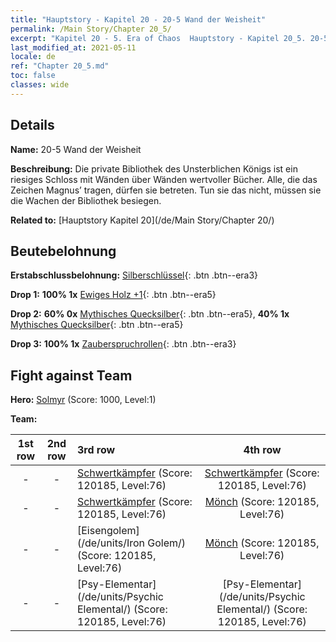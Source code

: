 ```yaml
---
title: "Hauptstory - Kapitel 20 - 20-5 Wand der Weisheit"
permalink: /Main Story/Chapter 20_5/
excerpt: "Kapitel 20 - 5. Era of Chaos  Hauptstory - Kapitel 20_5. 20-5 Wand der Weisheit"
last_modified_at: 2021-05-11
locale: de
ref: "Chapter 20_5.md"
toc: false
classes: wide
---
```


## Details

 **Name:** 20-5 Wand der Weisheit

 **Beschreibung:** Die private Bibliothek des Unsterblichen Königs ist ein riesiges Schloss mit Wänden über Wänden wertvoller Bücher. Alle, die das Zeichen Magnus’ tragen, dürfen sie betreten. Tun sie das nicht, müssen sie die Wachen der Bibliothek besiegen.

 **Related to:** [Hauptstory Kapitel 20](/de/Main Story/Chapter 20/)

## Beutebelohnung

 **Erstabschlussbelohnung:** [Silberschlüssel](/ItemsDE/con_693/){: .btn .btn--era3}

 **Drop 1:** **100% 1x** [Ewiges Holz +1](/ItemsDE/mat_69/){: .btn .btn--era5}

 **Drop 2:** **60% 0x** [Mythisches Quecksilber](/ItemsDE/mat_63/){: .btn .btn--era5}, **40% 1x** [Mythisches Quecksilber](/ItemsDE/mat_63/){: .btn .btn--era5}

 **Drop 3:** **100% 1x** [Zauberspruchrollen](/ItemsDE/con_694/){: .btn .btn--era3}


## Fight against Team
 **Hero:** [Solmyr](/de/heroes/Solmyr/) (Score: 1000, Level:1)

 **Team:**


  | 1st row | 2nd row | 3rd row | 4th row |
  |:----:|:----:|:----|:----:|
  | - | - | [Schwertkämpfer](/de/units/Swordsman/) (Score: 120185, Level:76)  | [Schwertkämpfer](/de/units/Swordsman/) (Score: 120185, Level:76)  |
  | - | - | [Schwertkämpfer](/de/units/Swordsman/) (Score: 120185, Level:76)  | [Mönch](/de/units/Monk/) (Score: 120185, Level:76)  |
  | - | - | [Eisengolem](/de/units/Iron Golem/) (Score: 120185, Level:76)  | [Mönch](/de/units/Monk/) (Score: 120185, Level:76)  |
  | - | - | [Psy-Elementar](/de/units/Psychic Elemental/) (Score: 120185, Level:76)  | [Psy-Elementar](/de/units/Psychic Elemental/) (Score: 120185, Level:76)  |


